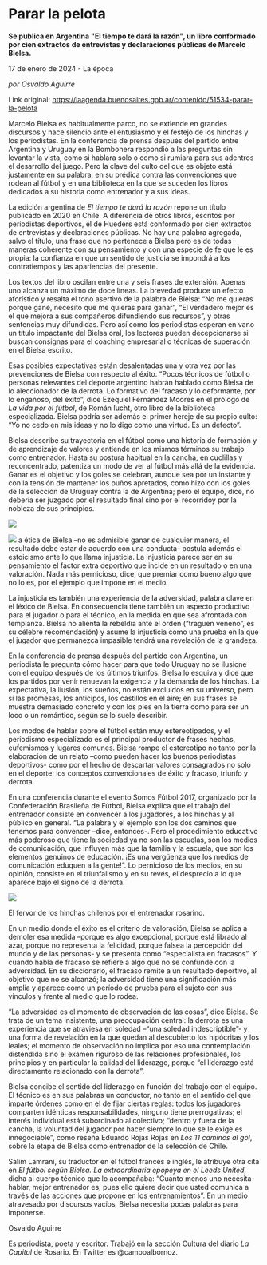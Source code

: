 # Parar la pelota

**Se publica en Argentina "El tiempo te dará la razón", un libro conformado por cien extractos de entrevistas y declaraciones públicas de Marcelo Bielsa.**

17 de enero de 2024 - La época

_por Osvaldo Aguirre_

Link original: https://laagenda.buenosaires.gob.ar/contenido/51534-parar-la-pelota



Marcelo Bielsa es habitualmente parco, no se extiende en grandes discursos y hace silencio ante el entusiasmo y el festejo de los hinchas y los periodistas. En la conferencia de prensa después del partido entre Argentina y Uruguay en la Bombonera respondió a las preguntas sin levantar la vista, como si hablara solo o como si rumiara para sus adentros el desarrollo del juego. Pero la clave del culto del que es objeto está justamente en su palabra, en su prédica contra las convenciones que rodean al fútbol y en una biblioteca en la que se suceden los libros dedicados a su historia como entrenador y a sus ideas.




La edición argentina de *El tiempo te dará la razón* repone un título publicado en 2020 en Chile. A diferencia de otros libros, escritos por periodistas deportivos, el de Hueders está conformado por cien extractos de entrevistas y declaraciones públicas. No hay una palabra agregada, salvo el título, una frase que no pertenece a Bielsa pero es de todas maneras coherente con su pensamiento y con una especie de fe que le es propia: la confianza en que un sentido de justicia se impondrá a los contratiempos y las apariencias del presente.




Los textos del libro oscilan entre una y seis frases de extensión. Apenas uno alcanza un máximo de doce líneas. La brevedad produce un efecto aforístico y resalta el tono asertivo de la palabra de Bielsa: “No me quieras porque gané, necesito que me quieras para ganar”, “El verdadero mejor es el que mejora a sus compañeros difundiendo sus recursos”, y otras sentencias muy difundidas. Pero así como los periodistas esperan en vano un título impactante del Bielsa oral, los lectores pueden decepcionarse si buscan consignas para el coaching empresarial o técnicas de superación en el Bielsa escrito.




Esas posibles expectativas están desalentadas una y otra vez por las prevenciones de Bielsa con respecto al éxito. “Pocos técnicos de fútbol o personas relevantes del deporte argentino habrán hablado como Bielsa de lo aleccionador de la derrota. Lo formativo del fracaso y lo deformante, por lo engañoso, del éxito”, dice Ezequiel Fernández Moores en el prólogo de *La vida por el fútbol*, de Román Iucht, otro libro de la biblioteca especializada. Bielsa podría ser además el primer hereje de su propio culto: “Yo no cedo en mis ideas y no lo digo como una virtud. Es un defecto”.




Bielsa describe su trayectoria en el fútbol como una historia de formación y de aprendizaje de valores y entiende en los mismos términos su trabajo como entrenador. Hasta su postura habitual en la cancha, en cuclillas y reconcentrado, patentiza un modo de ver al fútbol más allá de la evidencia. Ganar es el objetivo y los goles se celebran, aunque sea por un instante y con la tensión de mantener los puños apretados, como hizo con los goles de la selección de Uruguay contra la de Argentina; pero el equipo, dice, no debería ser juzgado por el resultado final sino por el recorridoy por la nobleza de sus principios.




![](https://cdn.feater.me/files/images/3388611/879c9c7a-315a-4b0d-86dc-bb4282069486.jpg)




![](https://cdn.feater.me/files/images/3388606/3013d6f2-6b4d-402f-84f1-d86bef22dcb8.jpg)
a ética de Bielsa –no es admisible ganar de cualquier manera, el resultado debe estar de acuerdo con una conducta- postula además el estoicismo ante lo que llama injusticia. La injusticia parece ser en su pensamiento el factor extra deportivo que incide en un resultado o en una valoración. Nada más pernicioso, dice, que premiar como bueno algo que no lo es, por el ejemplo que impone en el medio.
 



La injusticia es también una experiencia de la adversidad, palabra clave en el léxico de Bielsa. En consecuencia tiene también un aspecto productivo para el jugador o para el técnico, en la medida en que sea afrontada con templanza. Bielsa no alienta la rebeldía ante el orden (“traguen veneno”, es su célebre recomendación) y asume la injusticia como una prueba en la que el jugador que permanezca impasible tendrá una revelación de la grandeza.




En la conferencia de prensa después del partido con Argentina, un periodista le pregunta cómo hacer para que todo Uruguay no se ilusione con el equipo después de los últimos triunfos. Bielsa lo esquiva y dice que los partidos por venir renuevan la exigencia y la demanda de los hinchas. La expectativa, la ilusión, los sueños, no están excluidos en su universo, pero sí las promesas, los anticipos, los castillos en el aire; en sus frases se muestra demasiado concreto y con los pies en la tierra como para ser un loco o un romántico, según se lo suele describir.




Los modos de hablar sobre el fútbol están muy estereotipados, y el periodismo especializado es el principal productor de frases hechas, eufemismos y lugares comunes. Bielsa rompe el estereotipo no tanto por la elaboración de un relato –como pueden hacer los buenos periodistas deportivos- como por el hecho de descartar valores consagrados no solo en el deporte: los conceptos convencionales de éxito y fracaso, triunfo y derrota.




En una conferencia durante el evento Somos Fútbol 2017, organizado por la Confederación Brasileña de Fútbol, Bielsa explica que el trabajo del entrenador consiste en convencer a los jugadores, a los hinchas y al público en general. “La palabra y el ejemplo son los dos caminos que tenemos para convencer –dice, entonces-. Pero el procedimiento educativo más poderoso que tiene la sociedad ya no son las escuelas, son los medios de comunicación, que influyen más que la familia y la escuela, que son los elementos genuinos de educación. ¡Es una vergüenza que los medios de comunicación eduquen a la gente!”. Lo pernicioso de los medios, en su opinión, consiste en el triunfalismo y en su revés, el desprecio a lo que aparece bajo el signo de la derrota.




![](https://cdn.feater.me/files/images/3388616/d3f20ad8-c8bc-4e8f-97bd-5997800f0d8c.jpg)




El fervor de los hinchas chilenos por el entrenador rosarino.




En un medio donde el éxito es el criterio de valoración, Bielsa se aplica a demoler esa medida –porque es algo excepcional, porque está librado al azar, porque no representa la felicidad, porque falsea la percepción del mundo y de las personas- y se presenta como “especialista en fracasos”. Y cuando habla de fracaso se refiere a algo que no se confunde con la adversidad. En su diccionario, el fracaso remite a un resultado deportivo, al objetivo que no se alcanzó; la adversidad tiene una significación más amplia y aparece como un período de prueba para el sujeto con sus vínculos y frente al medio que lo rodea.




“La adversidad es el momento de observación de las cosas”, dice Bielsa. Se trata de un tema insistente, una preocupación central: la derrota es una experiencia que se atraviesa en soledad –“una soledad indescriptible”- y una forma de revelación en la que quedan al descubierto los hipócritas y los leales; el momento de observación no implica por eso una contemplación distendida sino el examen riguroso de las relaciones profesionales, los principios y en particular la calidad del liderazgo, porque “el liderazgo está directamente relacionado con la derrota”.




Bielsa concibe el sentido del liderazgo en función del trabajo con el equipo. El técnico es en sus palabras un conductor, no tanto en el sentido del que imparte órdenes como en el de fijar ciertas reglas: todos los jugadores comparten idénticas responsabilidades, ninguno tiene prerrogativas; el interés individual está subordinado al colectivo; “dentro y fuera de la cancha, la voluntad del jugador por hacer siempre lo que se le exige es innegociable”, como reseña Eduardo Rojas Rojas en *Los 11 caminos al gol*, sobre la etapa de Bielsa como entrenador de la selección de Chile.




Salim Lamrani, su traductor en el fútbol francés e inglés, le atribuye otra cita en *El fútbol según Bielsa. La extraordinaria epopeya en el Leeds United*, dicha al cuerpo técnico que lo acompañaba: “Cuanto menos uno necesita hablar, mejor entrenador es, pues ello quiere decir que usted comunica a través de las acciones que propone en los entrenamientos”. En un medio atravesado por discursos vacíos, Bielsa necesita pocas palabras para imponerse.




Osvaldo Aguirre




Es periodista, poeta y escritor. Trabajó en la sección Cultura del diario *La Capital* de Rosario. En Twitter es @campoalbornoz.



